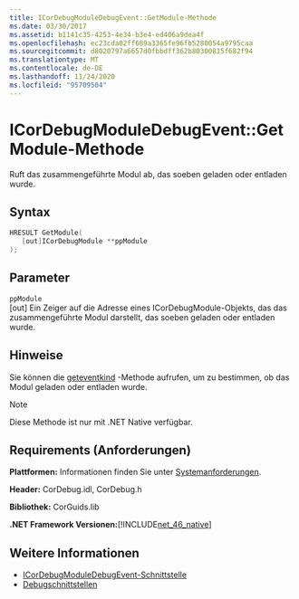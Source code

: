 ```yaml
---
title: ICorDebugModuleDebugEvent::GetModule-Methode
ms.date: 03/30/2017
ms.assetid: b1141c35-4253-4e34-b3e4-ed406a9dea4f
ms.openlocfilehash: ec23cda02ff689a3365fe96fb5280054a9795caa
ms.sourcegitcommit: d8020797a6657d0fbbdff362b80300815f682f94
ms.translationtype: MT
ms.contentlocale: de-DE
ms.lasthandoff: 11/24/2020
ms.locfileid: "95709504"
---
```

# <a name="icordebugmoduledebugeventgetmodule-method"></a>ICorDebugModuleDebugEvent::GetModule-Methode

Ruft das zusammengeführte Modul ab, das soeben geladen oder entladen wurde.  
  
## <a name="syntax"></a>Syntax  
  
```cpp  
HRESULT GetModule(  
   [out]ICorDebugModule **ppModule  
);  
```  
  
## <a name="parameters"></a>Parameter  

 `ppModule`  
 [out] Ein Zeiger auf die Adresse eines ICorDebugModule-Objekts, das das zusammengeführte Modul darstellt, das soeben geladen oder entladen wurde.  
  
## <a name="remarks"></a>Hinweise  

 Sie können die [geteventkind](icordebugdebugevent-geteventkind-method.md) -Methode aufrufen, um zu bestimmen, ob das Modul geladen oder entladen wurde.  
  
> [!NOTE]
> Diese Methode ist nur mit .NET Native verfügbar.  
  
## <a name="requirements"></a>Requirements (Anforderungen)  

 **Plattformen:** Informationen finden Sie unter [Systemanforderungen](../../get-started/system-requirements.md).  
  
 **Header:** CorDebug.idl, CorDebug.h  
  
 **Bibliothek:** CorGuids.lib  
  
 **.NET Framework Versionen:**[!INCLUDE[net_46_native](../../../../includes/net-46-native-md.md)]  
  
## <a name="see-also"></a>Weitere Informationen

- [ICorDebugModuleDebugEvent-Schnittstelle](icordebugmoduledebugevent-interface.md)
- [Debugschnittstellen](debugging-interfaces.md)
